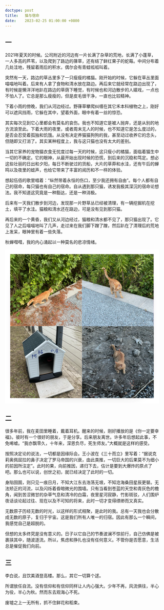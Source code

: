 ```yaml
---
doctype: post
title:   猫与宿命
date:    2023-02-25 01:00:00 +0800
---
```


## 一

2021年夏天的时候。公司附近的河边有一片长满了杂草的荒地，长满了小蓬草，一人多高的芦苇，以及爬到了路边的葎草，还有结了鲜红果子的蛇莓。中间分布着几处洼地，残留着雨后的积水，偶尔会有青蛙呱呱叫着。

突然有一天，路边的草丛里多了一只瘦瘦的橘猫。刚开始的时候，它躲在草丛里面喵喵地叫着。后来有人拿了食物和清水放在路边。再后来它就经常在路边出现了，有时候是懒洋洋地趴在路边的草荫下睡觉，有时候也和河边散步的人嬉戏，一点也不怕人了。它总是那么瘦瘦的，但是皮毛很干净，一直也比较精神。

下着小雨的傍晚，我们从河边经过。野葎草攀爬纠缠在其它禾本科植物之上，刚好可以遮风挡雨，它躲在其中，望着外面，眼中有着一丝的惊恐。

其实每次见到它心里都会有莫名的哀伤。我也不知道它是被人抛弃，还是从别的地方流浪至此。下着大雨的夜里，或者周末无人的时候，也不知道它是怎么度过的，是否会忍受着孤独和饥饿。从没有决定养猫猫狗狗的我，甚至动过收养它的念头，但随即又打消了。其实某种程度上，我与这只猫也没有太大的差别。

当其它家养的宠物猫衣食无忧度过每一天的时候，这只瘦小的橘猫，面临着猫生中一切的不确定。它的眼神，从最开始出现时候的恐慌，到后来的沉稳和笃定。想必这些壮丽的日出和夕阳，每日不断驶过的货船，大片的草莽和水洼，还有午后的蝉鸣以及夜里的蛙声，也给它带来了丰富的阅历和不一样的体验。

想起伍佰的歌里唱着：“纵然带着永恒的伤口，至少我还拥有自由”。每个人都有自己的宿命，每只猫也有自己的宿命。自从遇到那只猫，诱发我极其深沉的宿命论想法。我不知道这究竟是一种豁达，还是一种消极。

后来有一天我们散步到河边，发现那一片野草丛已经被清理，有一辆挖掘机在挖土，填平了水洼。猫粮和清水还在路边，可是没有见到那只猫。

再后来的一个黄昏，我们又从河边经过，猫粮和清水都不见了，那只猫出现了。它见了人之后喵喵地叫了几声，走过来在我们脚下蹭了蹭，然后趴在了清理后的荒地上发呆，眼神里有着一些失落。

秋蝉嘒嘒，我的内心涌起以一种莫名的悲凉情绪。

![](./img/2023/02/25/cat.webp)

## 二

很多年前，我在麦田里睡着，戴着耳机。醒来的时候，刚好播放的是《你一定要幸福》。彼时有一个很好的朋友，于是分享。后来朋友离世。许多年后想起此事，不免唏嘘。“我亦飘零久，十年来，深恩负尽，死生师友。”大概就是这样的感受。

按照决定论的说法，一切都是因缘际会。王小波在《三十而立》里写着：“据说克莉奥佩屈拉的鼻子决定了罗马帝国的兴衰，由此类推，一切巨大的后果莫不为细小的前因所注定”。此时的果，向前推因，递归下去，估计是要到大爆炸的原点了吧。那么也可以说，创世之初，就已经决定了此时的一切。

身陷囹圄，则只见一痕日月，不知大江东去浩荡无垠，不知沧海桑田星辰更替。无法矫正的河流，以及闪烁着昏暗微光的围墙。只有当看到苍蓝的天空和青灰色的檐角，闻到苦涩微甘的杂草气息和清冷的白霜，夜里星河寂静，竹影斑驳，人们围炉夜话谈论起过往、现在以及不可知的将来，此时一切才变得缥缈而又真实。

无数原子历经无数的时光，以这样的形式相聚，是此时的我。总有一天我也会分散成无数的原子，复归于宇宙。这是我们所有人唯一的归宿。因此有那么一个瞬间，我感觉自己是超脱的。

但想的太多终究是没有意义的。日子以它自己的节奏波澜不惊前行，自己仿佛是被裹挟其中，随波逐流。所以，焦虑和挣扎也没有任何意义。不管你是否愿意，生活总是催促我们向前。

## 三

李白说，且饮美酒登高楼。那么，其它一切算个逑。

所谓放任自流。没有信仰和有信仰同样让人内心强大。少年不再，风流俱往，半心为役，半心为秋。然而东去观海心不死。

废墟之上一无所有，抓不住鲜花和稻束。
